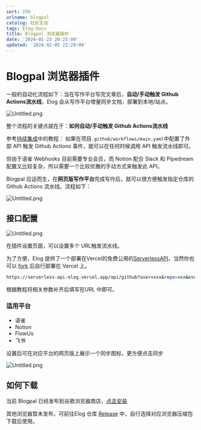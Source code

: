 ```yaml
---
sort: 250
urlname: blogpal
catalog: 社区生态
tags: Elog-Docs
title: Blogpal 浏览器插件
date: '2024-01-23 20:25:00'
updated: '2024-02-05 22:29:00'
---
```


# Blogpal 浏览器插件


一般的自动化流程如下：当在写作平台写完文章后，**自动/手动触发 Github Actions流水线**，Elog 会从写作平台增量同步文档，部署到本地/站点。


![Untitled.png](https://image.1874.cool/elog-docs-images/eb226e2770d6125d87d45f598aaa461c.png)


整个流程的关键点就在于：**如何自动/手动触发 Github Actions流水线**


参考[持续集成](/notion/vy55q9xwlqlsfrvk#serverless-api)中的教程： 如果在项目`.github/workflows/main.yaml`中配置了外部 API 触发 Github Actions 事件，就可以在任何时候调用 API 触发流水线即可。


但由于语雀 Webhooks 目前需要专业会员，而 Notion 配合 Slack 和 Pipedream 配置又比较复杂，所以需要一个比较优雅的手动方式来触发此 API。


Blogpal 应运而生，在**网页版写作平台**完成写作后，就可以很方便触发指定仓库的 Github Actions 流水线。流程如下：


![Untitled.png](https://image.1874.cool/elog-docs-images/6df1220c86666811a3cffaaf25ad1947.png)


## 接口配置


![Untitled.png](https://image.1874.cool/elog-docs-images/1dc62708c4fbd0da5f749b5af150bcb8.png)


在插件设置页面，可以设置多个 URL触发流水线。


为了方便，Elog 提供了一个部署在Vercel的免费公用的[ServerlessAPI](https://github.com/elog-x/serverless-api)，当然你也可以 [fork](https://github.com/elog-x/serverless-api/fork) 后自行部署在 Vercel 上。


```bash
https://serverless-api-elog.vercel.app/api/github?user=xxx&repo=xxx&event_type=xxx&token=xxx
```


根据教程将相关参数补齐后填写在URL 中即可。


### 适用平台

- 语雀
- Notion
- FlowUs
- 飞书

设置后可在对应平台的网页版上展示一个同步图标，更方便点击同步


![Untitled.png](https://image.1874.cool/elog-docs-images/aee3a943bc644bbaabc978894aa0e88a.png)


## 如何下载


当前 Blogpal 已经发布到谷歌浏览器商店，[点击安装](https://chromewebstore.google.com/detail/blogpal/oafbfnbjohlejdhpljbgedpkdklcclmp)


其他浏览器暂未发布，可前往Elog 仓库 [Release](https://github.com/LetTTGACO/elog/releases/tag/v0.13.1) 中，自行选择对应浏览器压缩包下载后使用。

